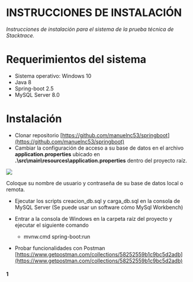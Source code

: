 # INSTRUCCIONES DE INSTALACIÓN

_Instrucciones de instalación para el sistema de la prueba técnica de Stacktrace._

# Requerimientos del sistema

- Sistema operativo: Windows 10
- Java 8
- Spring-boot 2.5
- MySQL Server 8.0

# Instalación

- Clonar repositorio [https://github.com/manuelnc53/springboot](https://github.com/manuelnc53/springboot)
- Cambiar la configuración de acceso a su base de datos en el archivo **application.properties** ubicado en **.\src\main\resources\application.properties** dentro del proyecto raíz.

![](RackMultipart20210527-4-16bp12z_html_9a860eca8752bfdd.png)

Coloque su nombre de usuario y contraseña de su base de datos local o remota.

- Ejecutar los scripts creacion\_db.sql y carga\_db.sql en la consola de MySQL Server (Se puede usar un software cómo MySql Workbench)
- Entrar a la consola de Windows en la carpeta raíz del proyecto y ejecutar el siguiente comando
  - mvnw.cmd spring-boot:run

- Probar funcionalidades con Postman [https://www.getpostman.com/collections/58252559b1c9bc5d2adb](https://www.getpostman.com/collections/58252559b1c9bc5d2adb)

#### 1
